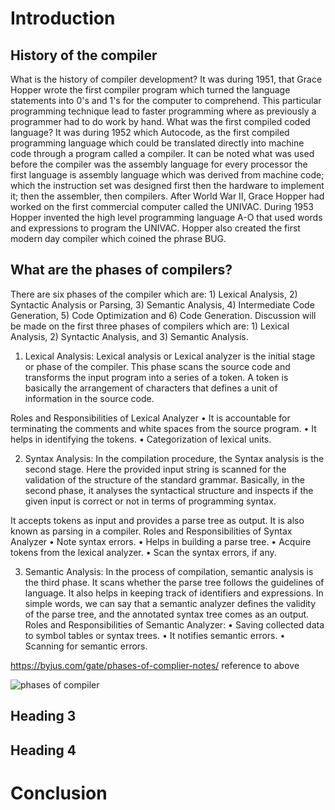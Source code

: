 # Introduction

## History of the compiler

What is the history of compiler development? It was during 1951, that Grace Hopper wrote the first compiler program which 
turned the language statements into 0's and 1's for the computer to comprehend. This particular programming technique lead
to faster programming where as previously a programmer had to do work by hand. What was the first compiled coded language?
It was during 1952 which Autocode, as the first compiled programming language which could be translated directly into
machine code through a program called a compiler. It can be noted what was used before the compiler was the assembly language 
for every processor the first language is assembly language which was derived from machine code; which the instruction set was 
designed first then the hardware to implement it; then the assembler, then compilers. After World War II, Grace Hopper
had worked on the first commercial computer called the UNIVAC. During 1953 Hopper invented the high level programming language A-O
that used words and expressions to program the UNIVAC. Hopper also created the first modern day compiler which coined the
phrase BUG.

## What are the phases of compilers?

There are six phases of the compiler which are: 1) Lexical Analysis, 2) Syntactic Analysis or Parsing, 3) Semantic Analysis, 
4) Intermediate Code Generation, 5) Code Optimization and 6) Code Generation. Discussion will be made on the first three phases of 
compilers which are: 1) Lexical Analysis, 2) Syntactic Analysis, and 3) Semantic Analysis.

1. Lexical Analysis: Lexical analysis or Lexical analyzer is the initial stage or phase of the compiler. This phase scans the source code
and transforms the input program into a series of a token.
A token is basically the arrangement of characters that defines a unit of information in the source code.

Roles and Responsibilities of Lexical Analyzer
•	It is accountable for terminating the comments and white spaces from the source program.
•	It helps in identifying the tokens.
•	Categorization of lexical units.

2. Syntax Analysis:
In the compilation procedure, the Syntax analysis is the second stage. Here the provided input string is scanned for the validation of the structure of the standard grammar. Basically, in the second phase, it analyses the syntactical structure and inspects if the given input is correct or not in terms of programming syntax.
 
It accepts tokens as input and provides a parse tree as output. It is also known as parsing in a compiler.
Roles and Responsibilities of Syntax Analyzer
•	Note syntax errors.
•	Helps in building a parse tree.
•	Acquire tokens from the lexical analyzer.
•	Scan the syntax errors, if any.

3. Semantic Analysis: In the process of compilation, semantic analysis is the third phase. It scans whether the parse tree follows the guidelines of language. It also helps in keeping track of identifiers and expressions. In simple words, we can say that a semantic analyzer defines the validity of the parse tree, and the annotated syntax tree comes as an output.
Roles and Responsibilities of Semantic Analyzer:
•	Saving collected data to symbol tables or syntax trees.
•	It notifies semantic errors.
•	Scanning for semantic errors.

https://byjus.com/gate/phases-of-complier-notes/                reference to above

![phases of compiler](https://www.tutorialspoint.com/compiler_design/images/compiler_phases.jpg)





## Heading 3

## Heading 4

# Conclusion
